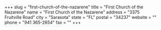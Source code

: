+++
slug = "first-church-of-the-nazarene"
title = "First Church of the Nazarene"
name = "First Church of the Nazarene"
address = "3375 Fruitville Road"
city = "Sarasota"
state = "FL"
postal = "34237"
website = ""
phone = "941 365-2654"
fax = ""
+++
